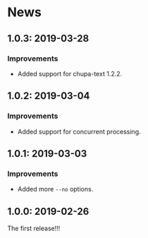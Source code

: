 # News

## 1.0.3: 2019-03-28

### Improvements

  * Added support for chupa-text 1.2.2.

## 1.0.2: 2019-03-04

### Improvements

  * Added support for concurrent processing.

## 1.0.1: 2019-03-03

### Improvements

  * Added more `--no` options.

## 1.0.0: 2019-02-26

The first release!!!
